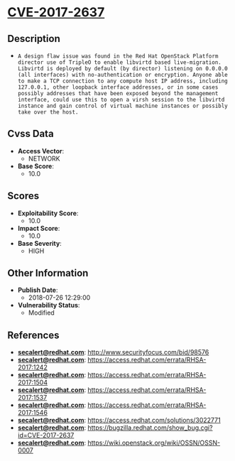 
# [CVE-2017-2637](http://www.securityfocus.com/bid/98576)

## Description

- `A design flaw issue was found in the Red Hat OpenStack Platform director use of TripleO to enable libvirtd based live-migration. Libvirtd is deployed by default (by director) listening on 0.0.0.0 (all interfaces) with no-authentication or encryption. Anyone able to make a TCP connection to any compute host IP address, including 127.0.0.1, other loopback interface addresses, or in some cases possibly addresses that have been exposed beyond the management interface, could use this to open a virsh session to the libvirtd instance and gain control of virtual machine instances or possibly take over the host.`

## Cvss Data

- **Access Vector**:
  - NETWORK
- **Base Score**:
  - 10.0

## Scores

- **Exploitability Score**:
  - 10.0
- **Impact Score**:
  - 10.0
- **Base Severity**:
  - HIGH

## Other Information

- **Publish Date**:
  - 2018-07-26 12:29:00
- **Vulnerability Status**:
  - Modified

## References

- **secalert@redhat.com**: http://www.securityfocus.com/bid/98576
- **secalert@redhat.com**: https://access.redhat.com/errata/RHSA-2017:1242
- **secalert@redhat.com**: https://access.redhat.com/errata/RHSA-2017:1504
- **secalert@redhat.com**: https://access.redhat.com/errata/RHSA-2017:1537
- **secalert@redhat.com**: https://access.redhat.com/errata/RHSA-2017:1546
- **secalert@redhat.com**: https://access.redhat.com/solutions/3022771
- **secalert@redhat.com**: https://bugzilla.redhat.com/show_bug.cgi?id=CVE-2017-2637
- **secalert@redhat.com**: https://wiki.openstack.org/wiki/OSSN/OSSN-0007
